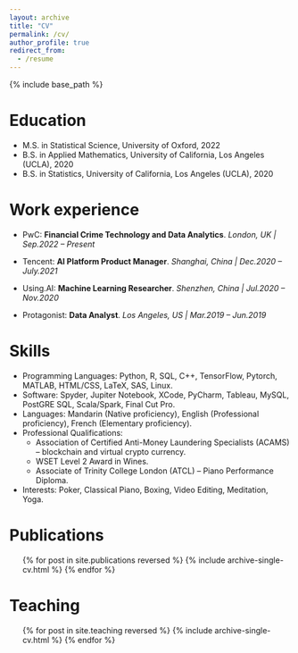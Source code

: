 ```yaml
---
layout: archive
title: "CV"
permalink: /cv/
author_profile: true
redirect_from:
  - /resume
---
```


{% include base_path %}

Education
======
* M.S. in Statistical Science,  University of Oxford, 2022
* B.S. in Applied Mathematics, University of California, Los Angeles (UCLA), 2020
* B.S. in Statistics, University of California, Los Angeles (UCLA), 2020

Work experience
======
* PwC: __Financial Crime Technology and Data Analytics__.  *London, UK \| Sep.2022 – Present*

* Tencent: __AI Platform Product Manager__.  *Shanghai, China \| Dec.2020 – July.2021*

* Using.AI: __Machine Learning Researcher__.  *Shenzhen, China \| Jul.2020 – Nov.2020*
 
* Protagonist: __Data Analyst__.  *Los Angeles, US \| Mar.2019 – Jun.2019*
  
Skills
======
* Programming Languages: Python, R, SQL, C++, TensorFlow, Pytorch, MATLAB, HTML/CSS, LaTeX, SAS, Linux.
* Software: Spyder, Jupiter Notebook, XCode, PyCharm, Tableau, MySQL, PostGRE SQL, Scala/Spark, Final Cut Pro.
* Languages: Mandarin (Native proficiency), English (Professional proficiency), French (Elementary proficiency).
* Professional Qualifications:
  * Association of Certified Anti-Money Laundering Specialists (ACAMS) – blockchain and virtual crypto
currency.
  * WSET Level 2 Award in Wines.
  * Associate of Trinity College London (ATCL) – Piano Performance Diploma.
* Interests: Poker, Classical Piano, Boxing, Video Editing, Meditation, Yoga.


Publications
======
  <ul>{% for post in site.publications reversed %}
    {% include archive-single-cv.html %}
  {% endfor %}</ul>

<!--
Talks
======
  <ul>{% for post in site.talks reversed %}
    {% include archive-single-talk-cv.html  %}
  {% endfor %}</ul>
  -->
  
Teaching
======
  <ul>{% for post in site.teaching reversed %}
    {% include archive-single-cv.html %}
  {% endfor %}</ul>

<!--
Service and leadership
======
* Currently signed in to 43 different slack teams
-->

